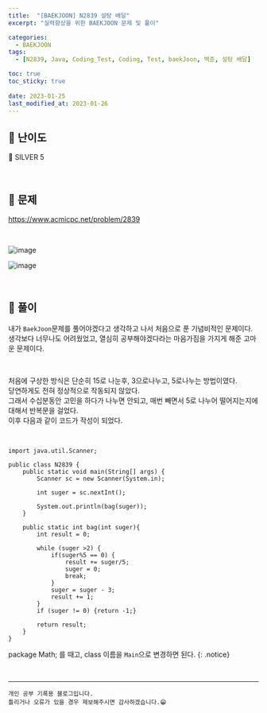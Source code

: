 ```yaml
---
title:  "[BAEKJOON] N2839 설탕 배달"
excerpt: "실력향상을 위한 BAEKJOON 문제 및 풀이"

categories:
  - BAEKJOON
tags:
  - [N2839, Java, Coding_Test, Coding, Test, baekJoon, 백준, 설탕 배달]

toc: true
toc_sticky: true
 
date: 2023-01-25
last_modified_at: 2023-01-26
---
```


## 📌 난이도

  🥈 SILVER 5

<br>

## 📌 문제

<https://www.acmicpc.net/problem/2839>

<br>

![image](https://user-images.githubusercontent.com/37824506/214612280-6df078b9-5c13-4597-a048-33d31ee55899.png)

![image](https://user-images.githubusercontent.com/37824506/214612398-ce858af7-42eb-478f-aaee-302fd0befd8b.png)


<br>

## 📌 풀이

내가 `BaekJoon`문제를 풀어야겠다고 생각하고 나서 처음으로 푼 기념비적인 문제이다.  
생각보다 너무나도 어려웠었고, 열심히 공부해야겠다라는 마음가짐을 가지게 해준 고마운 문제이다.  

<br>

처음에 구상한 방식은 단순히 15로 나눈후, 3으로나누고, 5로나누는 방법이였다.  
당연하게도 전혀 정상적으로 작동되지 않았다.  
그래서 수십분동안 고민을 하다가 나누면 안되고, 매번 빼면서 5로 나누어 떨어지는지에 대해서 반복문을 걸었다.  
이후 다음과 같이 코드가 작성이 되었다.  

<br>

```
import java.util.Scanner;

public class N2839 {
    public static void main(String[] args) {
        Scanner sc = new Scanner(System.in);

        int suger = sc.nextInt();

        System.out.println(bag(suger));
    }

    public static int bag(int suger){
        int result = 0;

        while (suger >2) {
            if(suger%5 == 0) {
                result += suger/5;
                suger = 0;
                break;
            }
            suger = suger - 3;
            result += 1;
        }
        if (suger != 0) {return -1;}

        return result;
    }
}
```


package Math; 를 때고, class 이름을 `Main`으로 변경하면 된다.
{: .notice} 


<br>


***
    개인 공부 기록용 블로그입니다.
    틀리거나 오류가 있을 경우 제보해주시면 감사하겠습니다.😁